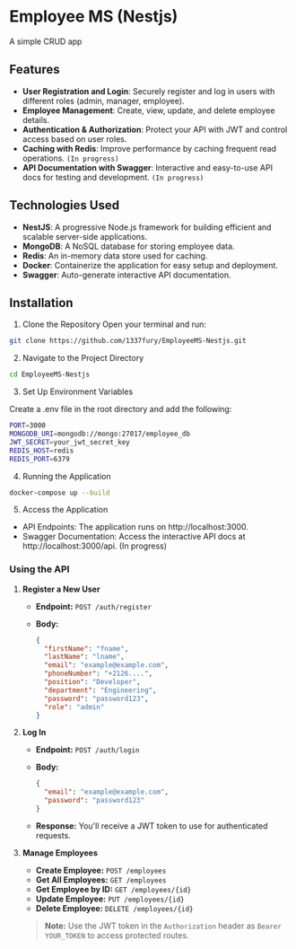 # Employee MS (Nestjs)

A simple CRUD app

## Features

- **User Registration and Login**: Securely register and log in users with different roles (admin, manager, employee).
- **Employee Management**: Create, view, update, and delete employee details.
- **Authentication & Authorization**: Protect your API with JWT and control access based on user roles.
- **Caching with Redis**: Improve performance by caching frequent read operations. `(In progress)`
- **API Documentation with Swagger**: Interactive and easy-to-use API docs for testing and development. `(In progress)`

## Technologies Used

- **NestJS**: A progressive Node.js framework for building efficient and scalable server-side applications.
- **MongoDB**: A NoSQL database for storing employee data.
- **Redis**: An in-memory data store used for caching.
- **Docker**: Containerize the application for easy setup and deployment.
- **Swagger**: Auto-generate interactive API documentation.

## Installation

1. Clone the Repository
Open your terminal and run:

```bash
git clone https://github.com/1337fury/EmployeeMS-Nestjs.git
```

2. Navigate to the Project Directory

```bash
cd EmployeeMS-Nestjs
```

3. Set Up Environment Variables

Create a .env file in the root directory and add the following:

```bash
PORT=3000
MONGODB_URI=mongodb://mongo:27017/employee_db
JWT_SECRET=your_jwt_secret_key
REDIS_HOST=redis
REDIS_PORT=6379
```

4. Running the Application

```bash
docker-compose up --build
```

5. Access the Application

- API Endpoints: The application runs on http://localhost:3000.
- Swagger Documentation: Access the interactive API docs at http://localhost:3000/api. (In progress)


### Using the API

1. **Register a New User**

   - **Endpoint:** `POST /auth/register`
   - **Body:**

     ```json
     {
       "firstName": "fname",
       "lastName": "lname",
       "email": "example@example.com",
       "phoneNumber": "+2126....",
       "position": "Developer",
       "department": "Engineering",
       "password": "password123",
       "role": "admin"
     }
     ```

2. **Log In**

   - **Endpoint:** `POST /auth/login`
   - **Body:**

     ```json
     {
       "email": "example@example.com",
       "password": "password123"
     }
     ```

   - **Response:** You'll receive a JWT token to use for authenticated requests.

3. **Manage Employees**

   - **Create Employee:** `POST /employees`
   - **Get All Employees:** `GET /employees`
   - **Get Employee by ID:** `GET /employees/{id}`
   - **Update Employee:** `PUT /employees/{id}`
   - **Delete Employee:** `DELETE /employees/{id}`

   > **Note:** Use the JWT token in the `Authorization` header as `Bearer YOUR_TOKEN` to access protected routes.